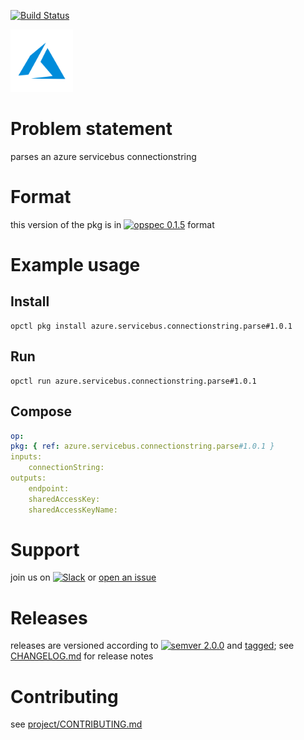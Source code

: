 [![Build Status](https://travis-ci.orgicebus.connectionstring.parse.svg?branch=master)](https://travis-ci.orgicebus.connectionstring.parse)

<img src="icon.svg" alt="icon" height="100px">

# Problem statement

parses an azure servicebus connectionstring

# Format

this version of the pkg is in [![opspec 0.1.5](https://img.shields.io/badge/opspec-0.1.5-brightgreen.svg?colorA=6b6b6b&colorB=fc16be)](https://opspec.io/0.1.5/packages.html) format

# Example usage

## Install

```shell
opctl pkg install azure.servicebus.connectionstring.parse#1.0.1
```

## Run

```
opctl run azure.servicebus.connectionstring.parse#1.0.1
```

## Compose

```yaml
op:
pkg: { ref: azure.servicebus.connectionstring.parse#1.0.1 }
inputs:
    connectionString:
outputs:
    endpoint:
    sharedAccessKey:
    sharedAccessKeyName:
```

# Support

join us on
[![Slack](https://opspec-slackin.herokuapp.com/badge.svg)](https://opspec-slackin.herokuapp.com/)
or
[open an issue](https://azure.servicebus.connectionstring.parse/issues)

# Releases

releases are versioned according to
[![semver 2.0.0](https://img.shields.io/badge/semver-2.0.0-brightgreen.svg)](http://semver.org/spec/v2.0.0.html)
and [tagged](https://git-scm.com/book/en/v2/Git-Basics-Tagging); see
[CHANGELOG.md](CHANGELOG.md) for release notes

# Contributing

see
[project/CONTRIBUTING.md](https://github.com/opspec-pkgs/project/blob/master/CONTRIBUTING.md)
